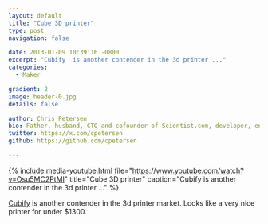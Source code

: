 ```yaml
---
layout: default
title: "Cube 3D printer"
type: post
navigation: false

date: 2013-01-09 10:39:16 -0800
excerpt: "Cubify  is another contender in the 3d printer ..."
categories:
  - Maker

gradient: 2
image: header-0.jpg
details: false

author: Chris Petersen
bio: Father, husband, CTO and cofounder of Scientist.com, developer, entrepreneur and technologist.
twitter: https://x.com/cpetersen
github: https://github.com/cpetersen

---
```


{% include media-youtube.html file="https://www.youtube.com/watch?v=Osu5MC2PtMI" title="Cube 3D printer" caption="Cubify  is another contender in the 3d printer ..." %}

 [Cubify](http://cubify.com)  is another contender in the 3d printer market. Looks like a very nice printer for under $1300.
